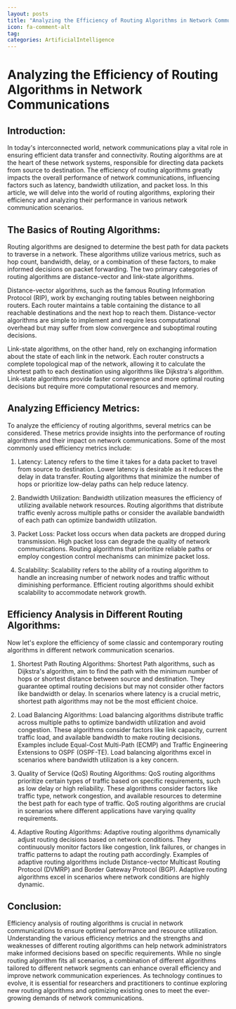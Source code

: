 ```yaml
---
layout: posts
title: "Analyzing the Efficiency of Routing Algorithms in Network Communications"
icon: fa-comment-alt
tag:      
categories: ArtificialIntelligence
---
```



# Analyzing the Efficiency of Routing Algorithms in Network Communications

## Introduction:
In today's interconnected world, network communications play a vital role in ensuring efficient data transfer and connectivity. Routing algorithms are at the heart of these network systems, responsible for directing data packets from source to destination. The efficiency of routing algorithms greatly impacts the overall performance of network communications, influencing factors such as latency, bandwidth utilization, and packet loss. In this article, we will delve into the world of routing algorithms, exploring their efficiency and analyzing their performance in various network communication scenarios.

## The Basics of Routing Algorithms:
Routing algorithms are designed to determine the best path for data packets to traverse in a network. These algorithms utilize various metrics, such as hop count, bandwidth, delay, or a combination of these factors, to make informed decisions on packet forwarding. The two primary categories of routing algorithms are distance-vector and link-state algorithms.

Distance-vector algorithms, such as the famous Routing Information Protocol (RIP), work by exchanging routing tables between neighboring routers. Each router maintains a table containing the distance to all reachable destinations and the next hop to reach them. Distance-vector algorithms are simple to implement and require less computational overhead but may suffer from slow convergence and suboptimal routing decisions.

Link-state algorithms, on the other hand, rely on exchanging information about the state of each link in the network. Each router constructs a complete topological map of the network, allowing it to calculate the shortest path to each destination using algorithms like Dijkstra's algorithm. Link-state algorithms provide faster convergence and more optimal routing decisions but require more computational resources and memory.

## Analyzing Efficiency Metrics:
To analyze the efficiency of routing algorithms, several metrics can be considered. These metrics provide insights into the performance of routing algorithms and their impact on network communications. Some of the most commonly used efficiency metrics include:

1. Latency: Latency refers to the time it takes for a data packet to travel from source to destination. Lower latency is desirable as it reduces the delay in data transfer. Routing algorithms that minimize the number of hops or prioritize low-delay paths can help reduce latency.

2. Bandwidth Utilization: Bandwidth utilization measures the efficiency of utilizing available network resources. Routing algorithms that distribute traffic evenly across multiple paths or consider the available bandwidth of each path can optimize bandwidth utilization.

3. Packet Loss: Packet loss occurs when data packets are dropped during transmission. High packet loss can degrade the quality of network communications. Routing algorithms that prioritize reliable paths or employ congestion control mechanisms can minimize packet loss.

4. Scalability: Scalability refers to the ability of a routing algorithm to handle an increasing number of network nodes and traffic without diminishing performance. Efficient routing algorithms should exhibit scalability to accommodate network growth.

## Efficiency Analysis in Different Routing Algorithms:
Now let's explore the efficiency of some classic and contemporary routing algorithms in different network communication scenarios.

1. Shortest Path Routing Algorithms: Shortest Path algorithms, such as Dijkstra's algorithm, aim to find the path with the minimum number of hops or shortest distance between source and destination. They guarantee optimal routing decisions but may not consider other factors like bandwidth or delay. In scenarios where latency is a crucial metric, shortest path algorithms may not be the most efficient choice.

2. Load Balancing Algorithms: Load balancing algorithms distribute traffic across multiple paths to optimize bandwidth utilization and avoid congestion. These algorithms consider factors like link capacity, current traffic load, and available bandwidth to make routing decisions. Examples include Equal-Cost Multi-Path (ECMP) and Traffic Engineering Extensions to OSPF (OSPF-TE). Load balancing algorithms excel in scenarios where bandwidth utilization is a key concern.

3. Quality of Service (QoS) Routing Algorithms: QoS routing algorithms prioritize certain types of traffic based on specific requirements, such as low delay or high reliability. These algorithms consider factors like traffic type, network congestion, and available resources to determine the best path for each type of traffic. QoS routing algorithms are crucial in scenarios where different applications have varying quality requirements.

4. Adaptive Routing Algorithms: Adaptive routing algorithms dynamically adjust routing decisions based on network conditions. They continuously monitor factors like congestion, link failures, or changes in traffic patterns to adapt the routing path accordingly. Examples of adaptive routing algorithms include Distance-vector Multicast Routing Protocol (DVMRP) and Border Gateway Protocol (BGP). Adaptive routing algorithms excel in scenarios where network conditions are highly dynamic.

## Conclusion:
Efficiency analysis of routing algorithms is crucial in network communications to ensure optimal performance and resource utilization. Understanding the various efficiency metrics and the strengths and weaknesses of different routing algorithms can help network administrators make informed decisions based on specific requirements. While no single routing algorithm fits all scenarios, a combination of different algorithms tailored to different network segments can enhance overall efficiency and improve network communication experiences. As technology continues to evolve, it is essential for researchers and practitioners to continue exploring new routing algorithms and optimizing existing ones to meet the ever-growing demands of network communications.